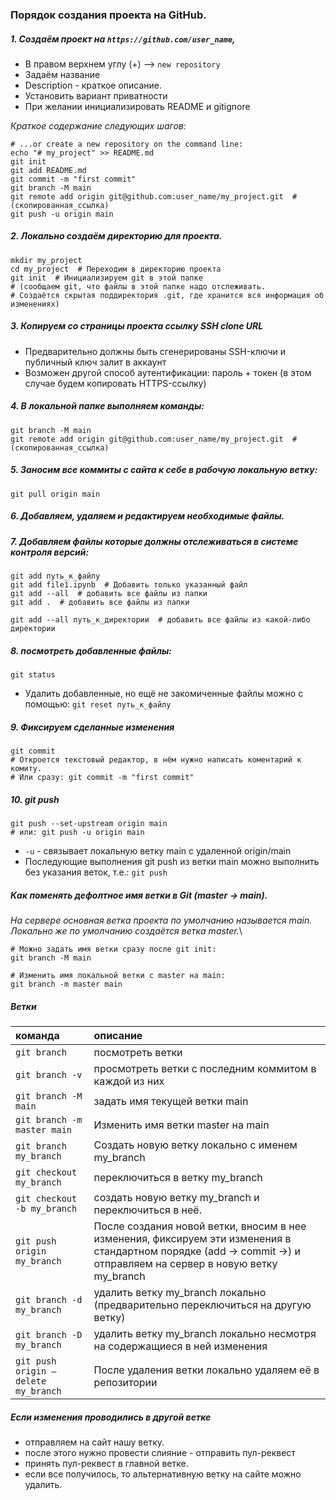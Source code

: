 ### Порядок создания проекта на GitHub.

##### 1. Создаём проект на `https://github.com/user_name`, 
  - В правом верхнем углу (+) --> `new repository`
  - Задаём название
  - Description - краткое описание.
  - Установить вариант приватности
  - При желании инициализировать README и gitignore

*Краткое содержание следующих шагов:*
   ```
   # ...or create a new repository on the command line:
   echo "# my_project" >> README.md
   git init
   git add README.md
   git commit -m "first commit"
   git branch -M main
   git remote add origin git@github.com:user_name/my_project.git  #(скопированная_ссылка)
   git push -u origin main
   ```

##### 2. Локально создаём директорию для проекта.
  ```
  mkdir my_project
  cd my_project  # Переходим в директорию проекта
  git init  # Инициализируем git в этой папке
  # (сообщаем git, что файлы в этой папке надо отслеживать.
  # Создаётся скрытая поддиректория .git, где хранится вся информация об изменениях)
  ```
##### 3. Копируем со страницы проекта ссылку SSH clone URL
  - Предварительно должны быть сгенерированы SSH-ключи и публичный ключ залит в аккаунт
  - Возможен другой способ аутентификации: пароль + токен (в этом случае будем копировать HTTPS-ссылку)

##### 4. В локальной папке выполняем команды: 
   ```
   git branch -M main
   git remote add origin git@github.com:user_name/my_project.git  #(скопированная_ссылка)
   ```

##### 5. Заносим все коммиты с сайта к себе в рабочую локальную ветку:  
```
git pull origin main
```

##### 6. Добавляем, удаляем и редактируем необходимые файлы.

##### 7. Добавляем файлы которые должны отслеживаться в системе контроля версий:
  ```
  git add путь_к_файлу
  git add file1.ipynb  # Добавить только указанный файл
  git add --all  # добавить все файлы из папки
  git add .  # добавить все файлы из папки
  
  git add --all путь_к_директории  # добавить все файлы из какой-либо директории
  ```
##### 8. посмотреть добавленные файлы:  
`git status`
  - Удалить добавленные, но ещё не закомиченные файлы можно с помощью:  `git reset путь_к_файлу`

##### 9. Фиксируем сделанные изменения
```
git commit
# Откроется текстовый редактор, в нём нужно написать коментарий к комиту.
# Или сразу: git commit -m "first commit"
```

##### 10. git push
```
git push --set-upstream origin main
# или: git push -u origin main
```
- `-u` - связывает локальную ветку main с удаленной origin/main
- Последующие выполнения git push из ветки main можно выполнить без указания веток, т.е.: `git push`


##### Как поменять дефолтное имя ветки в Git (master -> main).
*На сервере основная ветка проекта по умолчанию называется main.*\
*Локально же по умолчанию создаётся ветка master.*\
```
# Можно задать имя ветки сразу после git init:
git branch -M main

# Изменить имя локальной ветки с master на main:
git branch -m master main
```

##### Ветки
|команда                   |описание         |
|:-------------------------|:----------------|
|`git branch`                |посмотреть ветки |
|`git branch -v`             |просмотреть ветки с последним коммитом в каждой из них |
|`git branch -M main`        |задать имя текущей ветки main                        |
|`git branch -m master main` |Изменить имя ветки master на main                    |
|`git branch my_branch`      |Создать новую ветку локально с именем my_branch |
|`git checkout my_branch`    |переключиться в ветку my_branch                      |
|`git checkout -b my_branch` |создать новую ветку my_branch и переключиться в неё. |
|`git push origin my_branch` |После создания новой ветки, вносим в нее изменения, фиксируем эти изменения в стандартном порядке (add -> commit ->) и отправляем на сервер в новую ветку my_branch |
|`git branch -d my_branch`   |удалить ветку my_branch локально (предварительно переключиться на другую ветку)|
|`git branch -D my_branch`   |удалить ветку my_branch локально несмотря на содержащиеся в ней изменения |
|`git push origin —delete my_branch` |После удаления ветки локально удаляем её в репозитории |



##### Если изменения проводились в другой ветке
- отправляем на сайт нашу ветку.
- после этого нужно провести слияние - отправить пул-реквест
- принять пул-реквест в главной ветке.
- если все получилось, то альтернативную ветку на сайте можно удалить.

